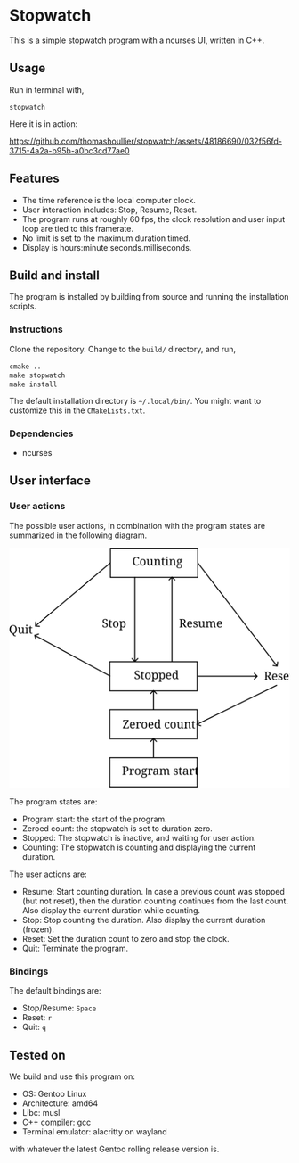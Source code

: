 # Stopwatch
This is a simple stopwatch program with a ncurses UI, written in C++.

## Usage
Run in terminal with,

```shell
stopwatch
```

Here it is in action:

https://github.com/thomashoullier/stopwatch/assets/48186690/032f56fd-3715-4a2a-b95b-a0bc3cd77ae0

## Features
* The time reference is the local computer clock.
* User interaction includes: Stop, Resume, Reset.
* The program runs at roughly 60 fps, the clock resolution
  and user input loop are tied to this framerate.
* No limit is set to the maximum duration timed.
* Display is hours:minute:seconds.milliseconds.

## Build and install
The program is installed by building from source and running the
installation scripts.

### Instructions
Clone the repository. Change to the `build/` directory, and run,

```shell
cmake ..
make stopwatch
make install
```

The default installation directory is `~/.local/bin/`. You might want
to customize this in the `CMakeLists.txt`.

### Dependencies
* ncurses

## User interface
### User actions
The possible user actions, in combination with the program states are
summarized in the following diagram.

![ui_state](doc/ui_state.svg)

The program states are:
* Program start: the start of the program.
* Zeroed count: the stopwatch is set to duration zero.
* Stopped: The stopwatch is inactive, and waiting for user action.
* Counting: The stopwatch is counting and displaying the current duration.

The user actions are:
* Resume: Start counting duration. In case a previous count was stopped (but not
  reset), then the duration counting continues from the last count.
  Also display the current duration while counting.
* Stop: Stop counting the duration. Also display the current duration (frozen).
* Reset: Set the duration count to zero and stop the clock.
* Quit: Terminate the program.

### Bindings
The default bindings are:
* Stop/Resume: `Space`
* Reset: `r`
* Quit: `q`

## Tested on
We build and use this program on:
* OS: Gentoo Linux
* Architecture: amd64
* Libc: musl
* C++ compiler: gcc
* Terminal emulator: alacritty on wayland

with whatever the latest Gentoo rolling release version is.
